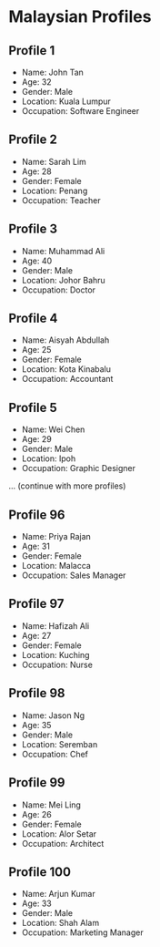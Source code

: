 # Malaysian Profiles

## Profile 1
- Name: John Tan
- Age: 32
- Gender: Male
- Location: Kuala Lumpur
- Occupation: Software Engineer

## Profile 2
- Name: Sarah Lim
- Age: 28
- Gender: Female
- Location: Penang
- Occupation: Teacher

## Profile 3
- Name: Muhammad Ali
- Age: 40
- Gender: Male
- Location: Johor Bahru
- Occupation: Doctor

## Profile 4
- Name: Aisyah Abdullah
- Age: 25
- Gender: Female
- Location: Kota Kinabalu
- Occupation: Accountant

## Profile 5
- Name: Wei Chen
- Age: 29
- Gender: Male
- Location: Ipoh
- Occupation: Graphic Designer

... (continue with more profiles)

## Profile 96
- Name: Priya Rajan
- Age: 31
- Gender: Female
- Location: Malacca
- Occupation: Sales Manager

## Profile 97
- Name: Hafizah Ali
- Age: 27
- Gender: Female
- Location: Kuching
- Occupation: Nurse

## Profile 98
- Name: Jason Ng
- Age: 35
- Gender: Male
- Location: Seremban
- Occupation: Chef

## Profile 99
- Name: Mei Ling
- Age: 26
- Gender: Female
- Location: Alor Setar
- Occupation: Architect

## Profile 100
- Name: Arjun Kumar
- Age: 33
- Gender: Male
- Location: Shah Alam
- Occupation: Marketing Manager
